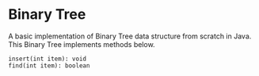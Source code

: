 # Binary Tree

A basic implementation of Binary Tree data structure from scratch in Java.
This Binary Tree implements methods below.

```
insert(int item): void
find(int item): boolean
```
